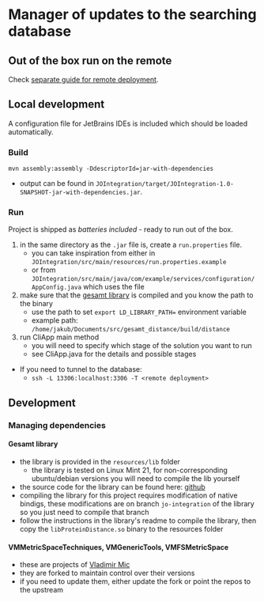 # Manager of updates to the searching database

## Out of the box run on the remote

Check [separate guide for remote deployment](./remote_orchestration/README.md).

## Local development

A configuration file for JetBrains IDEs is included which should be loaded automatically.

### Build

```shell
mvn assembly:assembly -DdescriptorId=jar-with-dependencies
```

+ output can be found in `JOIntegration/target/JOIntegration-1.0-SNAPSHOT-jar-with-dependencies.jar`.

### Run

Project is shipped as _batteries included_ - ready to run out of the box.


1. in the same directory as the `.jar` file is, create a `run.properties` file.
   + you can take inspiration from either in `JOIntegration/src/main/resources/run.properties.example`
   + or from `JOIntegration/src/main/java/com/example/services/configuration/AppConfig.java` which uses the file
1. make sure that the [gesamt library](https://github.com/krab1k/gesamt_distance) is compiled and you know the path to the binary
   + use the path to set `export LD_LIBRARY_PATH=` environment variable
   + example path: `/home/jakub/Documents/src/gesamt_distance/build/distance`
1. run CliApp main method
   + you will need to specify which stage of the solution you want to run
   + see CliApp.java for the details and possible stages

+ If you need to tunnel to the database:
  + `ssh -L 13306:localhost:3306 -T <remote deployment>`

## Development

### Managing dependencies

#### Gesamt library

+ the library is provided in the `resources/lib` folder
  + the library is tested on Linux Mint 21, for non-corresponding ubuntu/debian versions you will need to compile the lib yourself
+ the source code for the library can be found here: [github](https://github.com/JakubOrsula/gesamt_distance/tree/jo-integration)
+ compiling the library for this project requires modification of native bindigs, these modifications are on branch `jo-integration` of the library so you just need to compile that branch
+ follow the instructions in the library's readme to compile the library, then copy the `libProteinDistance.so` binary to the resources folder

#### VMMetricSpaceTechniques, VMGenericTools, VMFSMetricSpace

+ these are projects of [Vladimir Mic](https://is.muni.cz/osoba/v.mic)
+ they are forked to maintain control over their versions
+ if you need to update them, either update the fork or point the repos to the upstream
